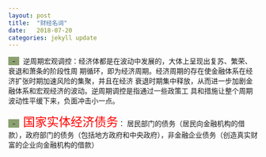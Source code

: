 ```yaml
---
layout: post
title:  "财经名词"
date:   2018-07-20
categories: jekyll update
---
```

<span style="background-color: #8ba06f">&nbsp;&nbsp;-&nbsp;&nbsp;</span>&nbsp;
<span style=“color:red;”>逆周期宏观调控</span>：经济体都是在波动中发展的，大体上呈现出复苏、繁荣、衰退和萧条的阶段性周
期循环，即为经济周期。经济周期的存在使金融体系在经济扩张时期加速风险的集聚，并且在经济
衰退时期集中释放，从而进一步加剧金融体系和宏观经济的波动。逆周期调控是指通过一些政策工
具和措施让整个周期波动性平缓下来，负面冲击小一点。

<span style="background-color: #8ba06f">&nbsp;&nbsp;-&nbsp;&nbsp;</span>&nbsp;
<font color=red size=5>国家实体经济债务</font>： 居民部门的债务（居民向金融机构的借款），政府部门的债务（包括地方政府和中央政府），非金融企业债务（创造真实财富的企业向金融机构的借款）

